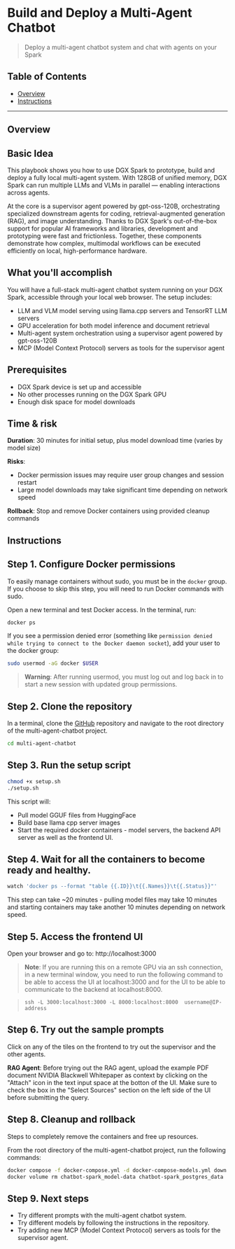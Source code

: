 # Build and Deploy a Multi-Agent Chatbot

> Deploy a multi-agent chatbot system and chat with agents on your Spark

## Table of Contents

- [Overview](#overview)
- [Instructions](#instructions)

---

## Overview

## Basic Idea

This playbook shows you how to use DGX Spark to prototype, build and deploy a fully local multi-agent system. 
With 128GB of unified memory, DGX Spark can run multiple LLMs and VLMs in parallel — enabling interactions across agents.

At the core is a supervisor agent powered by gpt-oss-120B, orchestrating specialized downstream agents for coding, retrieval-augmented generation (RAG), and image understanding. Thanks to DGX Spark's out-of-the-box support for popular AI frameworks and libraries, development and prototyping were fast and frictionless. 
Together, these components demonstrate how complex, multimodal workflows can be executed efficiently on local, high-performance hardware.

## What you'll accomplish

You will have a full-stack multi-agent chatbot system running on your DGX Spark, accessible through
your local web browser. 
The setup includes:
- LLM and VLM model serving using llama.cpp servers and TensorRT LLM servers
- GPU acceleration for both model inference and document retrieval
- Multi-agent system orchestration using a supervisor agent powered by gpt-oss-120B
- MCP (Model Context Protocol) servers as tools for the supervisor agent

## Prerequisites

-  DGX Spark device is set up and accessible
-  No other processes running on the DGX Spark GPU
-  Enough disk space for model downloads


## Time & risk

**Duration**: 30 minutes for initial setup, plus model download time (varies by model size)

**Risks**:
- Docker permission issues may require user group changes and session restart
- Large model downloads may take significant time depending on network speed

**Rollback**: Stop and remove Docker containers using provided cleanup commands

## Instructions

## Step 1. Configure Docker permissions

To easily manage containers without sudo, you must be in the `docker` group. If you choose to skip this step, you will need to run Docker commands with sudo.

Open a new terminal and test Docker access. In the terminal, run:

```bash
docker ps
```

If you see a permission denied error (something like `permission denied while trying to connect to the Docker daemon socket`), add your user to the docker group:

```bash
sudo usermod -aG docker $USER
```

> **Warning**: After running usermod, you must log out and log back in to start a new
> session with updated group permissions.

## Step 2. Clone the repository

In a terminal, clone the [GitHub](https://gitlab.com/nvidia/dgx-spark/temp-external-playbook-assets/dgx-spark-playbook-assets/-/blob/main) repository and navigate to the root directory of the multi-agent-chatbot project.

```bash
cd multi-agent-chatbot
```

## Step 3. Run the setup script

```bash
chmod +x setup.sh
./setup.sh
```

This script will:
- Pull model GGUF files from HuggingFace
- Build base llama cpp server images
- Start the required docker containers - model servers, the backend API server as well as the frontend UI.

## Step 4. Wait for all the containers to become ready and healthy.

```bash
watch 'docker ps --format "table {{.ID}}\t{{.Names}}\t{{.Status}}"'
```

This step can take ~20 minutes - pulling model files may take 10 minutes and starting containers may take another 10 minutes depending on network speed.

## Step 5. Access the frontend UI

Open your browser and go to: http://localhost:3000

> **Note**: If you are running this on a remote GPU via an ssh connection, in a new terminal window, you need to run the following command to be able to access the UI at localhost:3000 and for the UI to be able to communicate to the backend at localhost:8000.

>```ssh -L 3000:localhost:3000 -L 8000:localhost:8000  username@IP-address```

## Step 6. Try out the sample prompts

Click on any of the tiles on the frontend to try out the supervisor and the other agents.

**RAG Agent**:
Before trying out the RAG agent, upload the example PDF document NVIDIA Blackwell Whitepaper as context by clicking on the "Attach" icon in the text input space at the botton of the UI.
Make sure to check the box in the "Select Sources" section on the left side of the UI before submitting the query.


## Step 8. Cleanup and rollback

Steps to completely remove the containers and free up resources.

From the root directory of the multi-agent-chatbot project, run the following commands:

```bash
docker compose -f docker-compose.yml -d docker-compose-models.yml down
docker volume rm chatbot-spark_model-data chatbot-spark_postgres_data
```

## Step 9. Next steps

- Try different prompts with the multi-agent chatbot system.
- Try different models by following the instructions in the repository.
- Try adding new MCP (Model Context Protocol) servers as tools for the supervisor agent.
